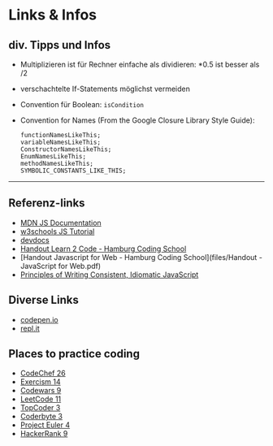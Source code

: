 # Links & Infos

## div. Tipps und Infos

- Multiplizieren ist für Rechner einfache als dividieren: \*0.5 ist besser als /2
- verschachtelte If-Statements möglichst vermeiden
- Convention für Boolean: `isCondition`
- Convention for Names (From the Google Closure Library Style Guide):

  ```
  functionNamesLikeThis;
  variableNamesLikeThis;
  ConstructorNamesLikeThis;
  EnumNamesLikeThis;
  methodNamesLikeThis;
  SYMBOLIC_CONSTANTS_LIKE_THIS;
  ```

---

## Referenz-links

- [MDN JS Documentation](https://developer.mozilla.org/en-US/docs/Web/JavaScript)
- [w3schools JS Tutorial](https://www.w3schools.com/js/default.asp)
- [devdocs](https://devdocs.io/html/)
- [Handout Learn 2 Code - Hamburg Coding School](https://hamburgcodingschool.com/resources/handout-learn-to-code-hamburg-coding-school.pdf)
- [Handout Javascript for Web - Hamburg Coding School](files/Handout - JavaScript for Web.pdf)
- [Principles of Writing Consistent, Idiomatic JavaScript](https://github.com/rwaldron/idiomatic.js)

## Diverse Links

- [codepen.io](https://codepen.io)
- [repl.it](https://repl.it)

## Places to practice coding

- [CodeChef 26](https://www.codechef.com/)
- [Exercism 14](https://exercism.io/)
- [Codewars 9](https://www.codewars.com/)
- [LeetCode 11](https://leetcode.com/)
- [TopCoder 3](https://www.topcoder.com/)
- [Coderbyte 3](https://coderbyte.com/)
- [Project Euler 4](https://projecteuler.net/)
- [HackerRank 9](https://www.hackerrank.com/)
